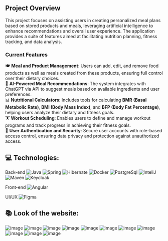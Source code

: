 ## Project Overview  

This project focuses on assisting users in creating personalized meal plans based on stored products and meals, leveraging artificial intelligence to enhance recommendations and overall user experience. The application provides a suite of features aimed at facilitating nutrition planning, fitness tracking, and data analysis.  

### Current Features  
🍽️ **Meal and Product Management**: Users can add, edit, and remove food products as well as meals created from these products, ensuring full control over their dietary choices.  
🤖 **AI-Powered Meal Recommendations**: The system integrates with ChatGPT via API to suggest meals based on available ingredients and user preferences.  
📊 **Nutritional Calculators**: Includes tools for calculating **BMR (Basal Metabolic Rate)**, **BMI (Body Mass Index)**, and **BFP (Body Fat Percentage)**, helping users analyze their dietary and fitness goals.  
🏋️ **Workout Scheduling**: Enables users to define and manage workout programs and track progress in achieving their fitness goals.  
🔐 **User Authentication and Security**: Secure user accounts with role-based access control, ensuring data privacy and protection against unauthorized access.  

## **💻 Technologies:**
Back-end
![Java](https://img.shields.io/badge/-Java-007396?style=flat-square&logo=java&logoColor=white) ![Spring](https://img.shields.io/badge/-Spring-6DB33F?style=flat-square&logo=spring&logoColor=white) ![Hibernate](https://img.shields.io/badge/-Hibernate-59666C?style=flat-square&logo=hibernate&logoColor=white) ![Docker](https://img.shields.io/badge/-Docker-2496ED?style=flat-square&logo=docker&logoColor=white) ![PostgreSql](https://img.shields.io/badge/-PostgreSQL-4169E1?style=flat-square&logo=postgresql&logoColor=white)
![InteliJ](https://img.shields.io/badge/-IntelliJ%20IDEA-000000?style=flat-square&logo=intellij-idea&logoColor=white) ![Maven](https://img.shields.io/badge/-Maven-C71A36?style=flat-square&logo=apache-maven&logoColor=white) ![Keycloak](https://img.shields.io/badge/-Keycloak-0052CC?style=flat-square&logo=keycloak&logoColor=white)

Front-end
![Angular](https://img.shields.io/badge/-Angular-DD0031?style=flat-square&logo=angular&logoColor=white)

UI/UX
![Figma](https://img.shields.io/badge/-Figma-F24E1E?style=flat-square&logo=figma&logoColor=white)

## **📚 Look of the website:**
![image](https://github.com/user-attachments/assets/805eea15-3342-4522-8629-0420f18cce7a)
![image](https://github.com/user-attachments/assets/88983d45-8fe4-4e40-8fef-e3ae34076df4)
![image](https://github.com/user-attachments/assets/9124b6ce-e173-4430-be02-36d1c8028daf)
![image](https://github.com/user-attachments/assets/13690bba-b061-47b6-82bf-a6ebe3f21d10)
![image](https://github.com/user-attachments/assets/bfe1f271-fd31-4f34-aa1b-60ff77d4b5fe)
![image](https://github.com/user-attachments/assets/2a1c3776-fcf8-4f79-87af-81fa9e91b0d8)
![image](https://github.com/user-attachments/assets/5d628c1a-846f-49de-8636-ccc4aa96f8f2)
![image](https://github.com/user-attachments/assets/b0aee956-c1b2-4a57-9345-b0778daec10c)
![image](https://github.com/user-attachments/assets/85b4deca-4088-455c-821a-61dd4a1e2ae6)
![image](https://github.com/user-attachments/assets/235fdc6d-3624-4643-a8d1-9f0c2b34ceda)
![image](https://github.com/user-attachments/assets/407aae12-fd01-4aa8-b577-c2e3e187909f)


